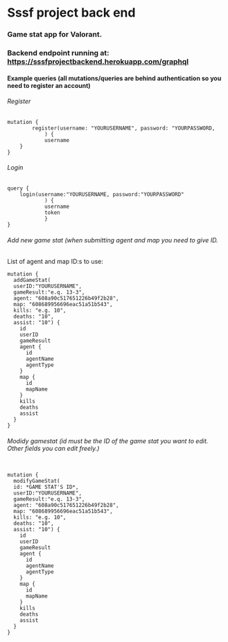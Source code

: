
# Sssf project back end

### Game stat app for Valorant.

### Backend endpoint running at: https://sssfprojectbackend.herokuapp.com/graphql

#### Example queries (all mutations/queries are behind authentication so you need to register an account)

###### Register

```
mutation {
        register(username: "YOURUSERNAME", password: "YOURPASSWORD,
            ) {
            username
    }
}

```

###### Login 

```
query {
    login(username:"YOURUSERNAME, password:"YOURPASSWORD"
            ) {
            username
            token
            }
}
```

###### Add new game stat (when submitting agent and map you need to give ID.

List of agent and map ID:s to use:



```
mutation {
  addGameStat(
  userID:"YOURUSERNAME",
  gameResult:"e.q. 13-3",
  agent: "608a90c517651226b49f2b28",
  map: "608689956696eac51a51b543",
  kills: "e.g. 10",
  deaths: "10",
  assist: "10") {
    id
    userID
    gameResult
    agent {
      id
      agentName
      agentType
  	}
    map {
      id
      mapName
    }
    kills
    deaths
    assist
  }
}

```

###### Modidy gamestat (id must be the ID of the game stat you want to edit. Other fields you can edit freely.)

```

mutation {
  modifyGameStat(
  id: *GAME STAT'S ID*,
  userID:"YOURUSERNAME",
  gameResult:"e.q. 13-3",
  agent: "608a90c517651226b49f2b28",
  map: "608689956696eac51a51b543",
  kills: "e.g. 10",
  deaths: "10",
  assist: "10") {
    id
    userID
    gameResult
    agent {
      id
      agentName
      agentType
  	}
    map {
      id
      mapName
    }
    kills
    deaths
    assist
  }
}
```


